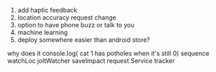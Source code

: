 1. add haptic feedback
3. location accuracy request change
7. option to have phone buzz or talk to you
9. machine learning
10. deploy somewhere easier than android store?

why does it console.log( cat 1 has potholes when it's still 0)
sequence
watchLoc
  joltWatcher
    saveImpact
  request Service
    tracker